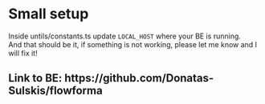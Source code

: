 <h1> Small setup </h1>
<p>Inside untils/constants.ts update <code>LOCAL_HOST</code> where your BE is running. <br />
And that should be it, if something is not working, please let me know and I will fix it!
</p>

<h2>Link to BE: https://github.com/Donatas-Sulskis/flowforma </h2>
